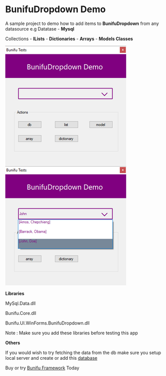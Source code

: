 
# BunifuDropdown Demo

A sample project to demo how to add items to **BunifuDropdown** from any datasource e.g
Datatase    - **Mysql**

Collections - **ILists**
            - **Dictionaries**
            - **Arrays**
            - **Models Classes**

  

![Example](https://github.com/k33ptoo/BunifuDropdownDemo/blob/master/res/imgs/img1.PNG) ![Example](https://github.com/k33ptoo/BunifuDropdownDemo/blob/master/res/imgs/img2.PNG)



  

**Libraries**

MySql.Data.dll

Bunifu.Core.dll

Bunifu.UI.WinForms.BunifuDropdown.dll

Note : Make sure you add these libraries before testing this app  

**Others**

If you would wish to try fetching the data from the db make sure you setup local server and create or add this 
[database]( https://github.com/k33ptoo/BunifuDropdownDemo/blob/master/res/db/bunifu_tests.sql)

 
Buy or try [Bunifu Framework](https://bunifuframework.com/) Today 
